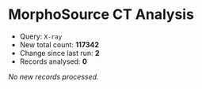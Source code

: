 # MorphoSource CT Analysis

* Query: `X-ray`
* New total count: **117342**
* Change since last run: **2**
* Records analysed: **0**

_No new records processed._